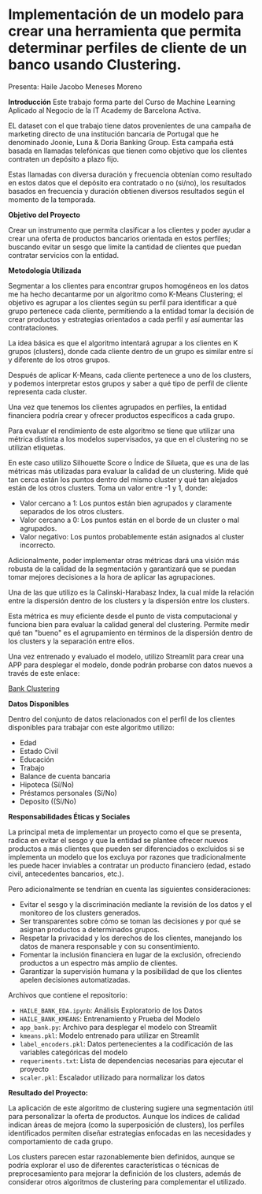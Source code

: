 # Implementación de un modelo para crear una herramienta que permita determinar perfiles de cliente de un banco usando Clustering.
 
Presenta: Haile Jacobo Meneses Moreno

**Introducción**
Este trabajo forma parte del Curso de Machine Learning Aplicado al Negocio de la IT Academy de Barcelona Activa.

EL dataset con el que trabajo tiene datos provenientes de una campaña de marketing directo de una institución bancaria de Portugal que he denominado Joonie, Luna & Doria Banking Group. Esta campaña está basada en llamadas telefónicas que tienen como objetivo que los clientes contraten un depósito a plazo fijo. 

Estas llamadas con diversa duración y frecuencia obtenían como resultado en estos datos que el depósito era contratado o no (si/no), los resultados basados en frecuencia y duración obtienen diversos resultados según el momento de la temporada.

**Objetivo del Proyecto** 

Crear un instrumento que permita clasificar a los clientes y poder ayudar a crear una oferta de productos bancarios orientada en estos perfiles; buscando evitar un sesgo que limite la cantidad de clientes que puedan contratar servicios con la entidad.

**Metodología Utilizada**

Segmentar a los clientes para encontrar grupos homogéneos en los datos me ha hecho decantarme por un algoritmo como K-Means Clustering; el objetivo es agrupar a los clientes según su perfil para identificar a qué grupo pertenece cada cliente, permitiendo a la entidad tomar la decisión de crear productos y estrategias orientados a cada perfil y así aumentar las contrataciones.

La idea básica es que el algoritmo intentará agrupar a los clientes en K grupos (clusters), donde cada cliente dentro de un grupo es similar entre sí y diferente de los otros grupos.

Después de aplicar K-Means, cada cliente pertenece a uno de los clusters, y podemos interpretar estos grupos y saber a qué tipo de perfil de cliente representa cada cluster.

Una vez que tenemos los clientes agrupados en perfiles, la entidad financiera podría crear y ofrecer productos específicos a cada grupo.

Para evaluar el rendimiento de este algoritmo se tiene que utilizar una métrica distinta a los modelos supervisados, ya que en el clustering no se utilizan etiquetas.

En este caso utilizo Silhouette Score  o Índice de Silueta, que es una de las métricas más utilizadas para evaluar la calidad de un clustering. Mide qué tan cerca están los puntos dentro del mismo cluster y qué tan alejados están de los otros clusters. Toma un valor entre -1 y 1, donde:

*	Valor cercano a 1: Los puntos están bien agrupados y claramente separados de los otros clusters.
*	Valor cercano a 0: Los puntos están en el borde de un cluster o mal agrupados.
*	Valor negativo: Los puntos probablemente están asignados al cluster incorrecto.

Adicionalmente, poder implementar otras métricas dará una visión más robusta de la calidad de la segmentación y garantizará que se puedan tomar mejores decisiones a la hora de aplicar las agrupaciones.

Una de las que utilizo es la Calinski-Harabasz Index, la cual mide la relación entre la dispersión dentro de los clusters y la dispersión entre los clusters. 

Esta métrica es muy eficiente desde el punto de vista computacional y funciona bien para evaluar la calidad general del clustering. Permite medir qué tan "bueno" es el agrupamiento en términos de la dispersión dentro de los clusters y la separación entre ellos.

Una vez entrenado y evaluado el modelo, utilizo Streamlit para crear una APP para desplegar el modelo, donde podrán probarse con datos nuevos a través de este enlace:

[Bank Clustering](https://clusteringbanco-zinrsjan2krdhefbducbe7.streamlit.app/?utm_medium=social)

**Datos Disponibles**

Dentro del conjunto de datos relacionados con el perfil de los clientes disponibles para trabajar con este algoritmo utilizo:

*	Edad
*	Estado Civil
*	Educación
*	Trabajo
*	Balance de cuenta bancaria
*	Hipoteca (Sí/No)
*	Préstamos personales (Sí/No)
*	Deposito ((Sí/No)

**Responsabilidades Éticas y Sociales** 

La principal meta de implementar un proyecto como el que se presenta, radica en evitar el sesgo y que la entidad se plantee ofrecer nuevos productos a más clientes que pueden ser diferenciados o excluidos si se implementa un modelo que los excluya por razones que tradicionalmente les puede hacer inviables a contratar un producto financiero (edad, estado civil, antecedentes bancarios, etc.).

Pero adicionalmente se tendrían en cuenta las siguientes consideraciones:

*	Evitar el sesgo y la discriminación mediante la revisión de los datos y el monitoreo de los clusters generados.
*	Ser transparentes sobre cómo se toman las decisiones y por qué se asignan productos a determinados grupos.
*	Respetar la privacidad y los derechos de los clientes, manejando los datos de manera responsable y con su consentimiento.
*	Fomentar la inclusión financiera en lugar de la exclusión, ofreciendo productos a un espectro más amplio de clientes.
*	Garantizar la supervisión humana y la posibilidad de que los clientes apelen decisiones automatizadas.

Archivos que contiene el repositorio:

* `HAILE_BANK_EDA.ipynb`: Análisis Exploratorio de los Datos
* `HAILE_BANK_KMEANS`: Entrenamiento y Prueba del Modelo
* `app_bank.py`: Archivo para desplegar el modelo con Streamlit
* `kmeans.pkl`: Modelo entrenado para utilizar en Streamlit
* `label_encoders.pkl`: Datos pertenecientes a la codificación de las variables categóricas del modelo
* `requeriments.txt`: Lista de dependencias necesarias para ejecutar el proyecto
* `scaler.pkl`: Escalador utilizado para normalizar los datos

**Resultado del Proyecto:**

La aplicación de este algoritmo de clustering sugiere una segmentación útil para personalizar la oferta de productos. Aunque los índices de calidad indican áreas de mejora (como la superposición de clusters), los perfiles identificados permiten diseñar estrategias enfocadas en las necesidades y comportamiento de cada grupo.

Los clusters parecen estar razonablemente bien definidos, aunque se podría explorar el uso de diferentes características o técnicas de preprocesamiento para mejorar la definición de los clusters, además de considerar otros algoritmos de clustering para complementar el utilizado.

